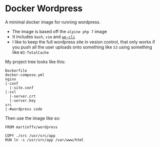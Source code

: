 # Docker Wordpress

A minimal docker image for running wordpress.

- The image is based off the `alpine php 7` image
- It includes `bash`, `vim` and [`wp-cli`](http://wp-cli.org/)
- I like to keep the full wordpress site in vesion control, that only works
  if you push all the user uploads onto something like `S3` using something like `W3-TotalCache`

My project tree looks like this:

    Dockerfile
    docker-compose.yml
    nginx
    |-conf
      |-site.conf
    |-ssl
      |-server.crt
      |-server.key
    src
    |-#wordpress code

Then use the image like so:

    FROM martinffx/wordpress

    COPY ./src /usr/src/app
    RUN ln -s /usr/src/app /var/www/html


